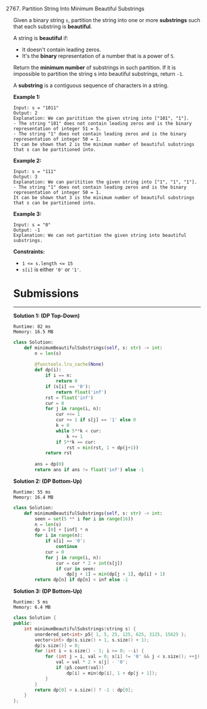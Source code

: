 2767. Partition String Into Minimum Beautiful Substrings


Given a binary string `s`, partition the string into one or more **substrings** such that each substring is **beautiful**.

A string is **beautiful** if:

* It doesn't contain leading zeros.
* It's the **binary** representation of a number that is a power of `5`.

Return the **minimum number** of substrings in such partition. If it is impossible to partition the string s into beautiful substrings, return `-1`.

A **substring** is a contiguous sequence of characters in a string.

 

**Example 1:**
```
Input: s = "1011"
Output: 2
Explanation: We can paritition the given string into ["101", "1"].
- The string "101" does not contain leading zeros and is the binary representation of integer 51 = 5.
- The string "1" does not contain leading zeros and is the binary representation of integer 50 = 1.
It can be shown that 2 is the minimum number of beautiful substrings that s can be partitioned into.
```

**Example 2:**
```
Input: s = "111"
Output: 3
Explanation: We can paritition the given string into ["1", "1", "1"].
- The string "1" does not contain leading zeros and is the binary representation of integer 50 = 1.
It can be shown that 3 is the minimum number of beautiful substrings that s can be partitioned into.
```

**Example 3:**
```
Input: s = "0"
Output: -1
Explanation: We can not partition the given string into beautiful substrings.
```

**Constraints:**

* `1 <= s.length <= 15`
* `s[i]` is either `'0'` or `'1'`.

# Submissions
---
**Solution 1: (DP Top-Down)**
```
Runtime: 82 ms
Memory: 16.5 MB
```
```python
class Solution:
    def minimumBeautifulSubstrings(self, s: str) -> int:
        n = len(s)
        
        @functools.lru_cache(None)
        def dp(i):
            if i == n:
                return 0
            if (s[i] == '0'):
                return float('inf')
            rst = float('inf')
            cur = 0
            for j in range(i, n):
                cur <<= 1
                cur += 1 if s[j] == '1' else 0
                k = 0
                while 5**k < cur:
                    k += 1
                if 5**k == cur:
                    rst = min(rst, 1 + dp(j+1))
            return rst
            
        ans = dp(0)
        return ans if ans != float('inf') else -1
```

**Solution 2: (DP Bottom-Up)**
```
Runtime: 55 ms
Memory: 16.4 MB
```
```python
class Solution:
    def minimumBeautifulSubstrings(self, s: str) -> int:
        seen = set(5 ** i for i in range(16))
        n = len(s)
        dp = [0] + [inf] * n
        for i in range(n):
            if s[i] == '0':
                continue
            cur = 0
            for j in range(i, n):
                cur = cur * 2 + int(s[j])
                if cur in seen:
                    dp[j + 1] = min(dp[j + 1], dp[i] + 1)
        return dp[n] if dp[n] < inf else -1
```

**Solution 3: (DP Bottom-Up)**
```
Runtime: 5 ms
Memory: 6.4 MB
```
```c++
class Solution {
public:
    int minimumBeautifulSubstrings(string s) {
        unordered_set<int> p5{ 1, 5, 25, 125, 625, 3125, 15625 };  
        vector<int> dp(s.size() + 1, s.size() + 1);
        dp[s.size()] = 0;
        for (int i = s.size() - 1; i >= 0; --i) {
            for (int j = i, val = 0; s[i] != '0' && j < s.size(); ++j) {
                val = val * 2 + s[j] - '0';
                if (p5.count(val))
                    dp[i] = min(dp[i], 1 + dp[j + 1]);
            }
        }
        return dp[0] > s.size() ? -1 : dp[0];
    }
};
```
